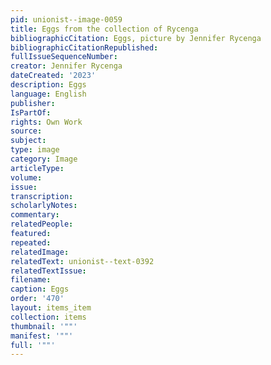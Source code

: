 ```yaml
---
pid: unionist--image-0059
title: Eggs from the collection of Rycenga
bibliographicCitation: Eggs, picture by Jennifer Rycenga
bibliographicCitationRepublished: 
fullIssueSequenceNumber: 
creator: Jennifer Rycenga
dateCreated: '2023'
description: Eggs
language: English
publisher: 
IsPartOf: 
rights: Own Work
source: 
subject: 
type: image
category: Image
articleType: 
volume: 
issue: 
transcription: 
scholarlyNotes: 
commentary: 
relatedPeople: 
featured: 
repeated: 
relatedImage: 
relatedText: unionist--text-0392
relatedTextIssue: 
filename: 
caption: Eggs
order: '470'
layout: items_item
collection: items
thumbnail: '""'
manifest: '""'
full: '""'
---
```

